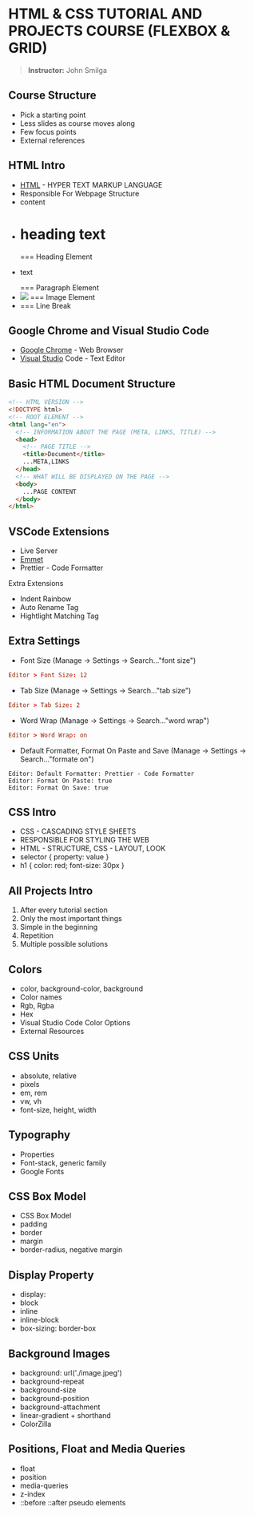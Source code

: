 # HTML & CSS TUTORIAL AND PROJECTS COURSE (FLEXBOX & GRID)

> **Instructor:** John Smilga

## Course Structure

- Pick a starting point
- Less slides as course moves along
- Few focus points
- External references

## HTML Intro

- [HTML](https://www.w3schools.com/html/) - HYPER TEXT MARKUP LANGUAGE
- Responsible For Webpage Structure
- <element>content</element>
- <h1>heading text</h1> === Heading Element
- <p>text</p> === Paragraph Element
- <img src="..." /> === Image Element
- <bt /> === Line Break

## Google Chrome and Visual Studio Code

- [Google Chrome](https://www.google.com/chrome/) - Web Browser
- [Visual Studio](https://code.visualstudio.com/) Code - Text Editor

## Basic HTML Document Structure

```html
<!-- HTML VERSION -->
<!DOCTYPE html>
<!-- ROOT ELEMENT -->
<html lang="en">
  <!-- INFORMATION ABOUT THE PAGE (META, LINKS, TITLE) -->
  <head>
    <!-- PAGE TITLE -->
    <title>Document</title>
    ...META,LINKS
  </head>
  <!-- WHAT WILL BE DISPLAYED ON THE PAGE -->
  <body>
    ...PAGE CONTENT
  </body>
</html>
```

## VSCode Extensions

- Live Server
- [Emmet](https://emmet.io/)
- Prettier - Code Formatter

Extra Extensions

- Indent Rainbow
- Auto Rename Tag
- Hightlight Matching Tag

## Extra Settings

- Font Size (Manage -> Settings -> Search..."font size")

```conf
Editor > Font Size: 12
```

- Tab Size (Manage -> Settings -> Search..."tab size")

```conf
Editor > Tab Size: 2
```

- Word Wrap (Manage -> Settings -> Search..."word wrap")

```conf
Editor > Word Wrap: on
```

- Default Formatter, Format On Paste and Save (Manage -> Settings -> Search..."formate on")

```config
Editor: Default Formatter: Prettier - Code Formatter
Editor: Format On Paste: true
Editor: Format On Save: true
```

## CSS Intro

- CSS - CASCADING STYLE SHEETS
- RESPONSIBLE FOR STYLING THE WEB
- HTML - STRUCTURE, CSS - LAYOUT, LOOK
- selector { property: value }
- h1 { color: red; font-size: 30px }

## All Projects Intro

1. After every tutorial section
2. Only the most important things
3. Simple in the beginning
4. Repetition
5. Multiple possible solutions

## Colors

- color, background-color, background
- Color names
- Rgb, Rgba
- Hex
- Visual Studio Code Color Options
- External Resources

## CSS Units

- absolute, relative
- pixels
- em, rem
- vw, vh
- font-size, height, width

## Typography

- Properties
- Font-stack, generic family
- Google Fonts

## CSS Box Model

- CSS Box Model
- padding
- border
- margin
- border-radius, negative margin

## Display Property

- display:
- block
- inline
- inline-block
- box-sizing: border-box

## Background Images

- background: url('./image.jpeg')
- background-repeat
- background-size
- background-position
- background-attachment
- linear-gradient + shorthand
- ColorZilla

## Positions, Float and Media Queries

- float
- position
- media-queries
- z-index
- ::before ::after pseudo elements
